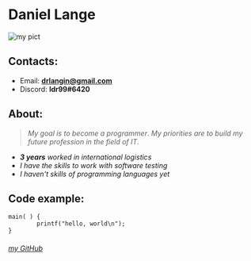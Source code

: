 # **Daniel Lange**
![my pict](https://www.krassever.ru/statics/upload/iblock/f9a/29_1-енот.jpg)
## __Contacts:__
* Email: **drlangin@gmail.com** 
* Discord: **ldr99#6420**

## __About:__
>_My goal is to become a programmer_.
_My priorities are to build my future profession in the field of IT_.

* _**3 years** worked in international logistics_
* _I have the skills to work with software testing_
* _I haven't skills of programming languages yet_
 
 ## __Code example:__
```
main( ) {
        printf("hello, world\n");
}
```
###### [my GitHub](https://github.com/Dan1k9) 
